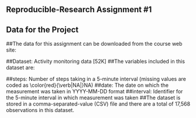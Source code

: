 ## Reproducible-Research Assignment #1

## Data for the Project
##The data for this assignment can be downloaded from the course web site:

##Dataset: Activity monitoring data [52K]
##The variables included in this dataset are:

##steps: Number of steps taking in a 5-minute interval (missing values are coded as \color{red}{\verb|NA|}NA)
##date: The date on which the measurement was taken in YYYY-MM-DD format
##interval: Identifier for the 5-minute interval in which measurement was taken
##The dataset is stored in a comma-separated-value (CSV) file and there are a total of 17,568 observations in this dataset.

